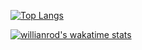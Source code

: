 [![Top Langs](https://github-readme-stats.vercel.app/api/top-langs/?username=gagahsyuja&theme=dracula&hide_border=true&border_radius=7)](https://github.com/anuraghazra/github-readme-stats)

[![willianrod's wakatime stats](https://github-readme-stats.vercel.app/api/wakatime?username=gagahsyuja&layout=default&theme=dracula&hide_border=true&border_radius=7)](https://github.com/anuraghazra/github-readme-stats)
